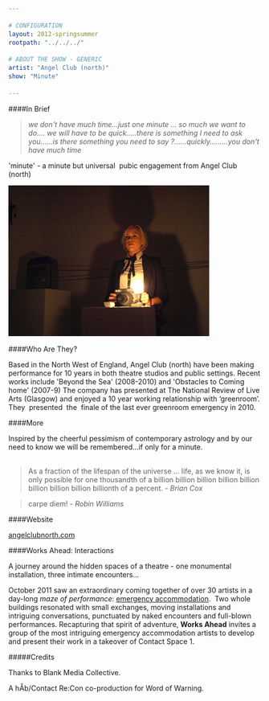 ```yaml
---

# CONFIGURATION
layout: 2012-springsummer
rootpath: "../../../"

# ABOUT THE SHOW - GENERIC
artist: "Angel Club (north)"
show: "Minute"

---
```


####In Brief

> *we don't have much time…just one minute … so much we want to do….  we will have to be quick…..there is something I need to ask you……is there something you need to say ?……quickly………you don't have much time*    

'minute' - a minute but universal  pubic engagement from Angel Club (north)    

![angelclub](w10angelclub2.jpg)

####Who Are They?

Based in the North West of England, Angel Club (north) have been making performance for 10 years in both theatre studios and public settings. Recent works include 'Beyond the Sea' (2008-2010) and 'Obstacles to Coming home' (2007-9) The company has presented at The National Review of Live Arts (Glasgow) and enjoyed a 10 year working relationship with ‘greenroom’. They  presented  the  finale of the last ever greenroom emergency in 2010. 

####More

Inspired by the cheerful pessimism of contemporary astrology and by our need to know we will be remembered…if only for a minute.    
 
>As a fraction of the lifespan of the universe … life, as we know it, is only possible for one thousandth of a billion billion billion billion billion billion billion billion billionth of a percent. - *Brian Cox*
    
>carpe diem! - *Robin Williams*    

####Website

[angelclubnorth.com](htt;://www.angelclubnorth.com)

####Works Ahead: Interactions

A journey around the hidden spaces of a theatre - one monumental installation, three intimate encounters... 

October 2011 saw an extraordinary coming together of over 30 artists in a day-long *maze of performance*: [emergency accommodation](http://emergencymcr.org/).  Two whole buildings resonated with small exchanges, moving installations and intriguing conversations, punctuated by naked encounters and full-blown performances. Recapturing that spirit of adventure, **Works Ahead** invites a group of the most intriguing emergency accommodation artists to develop and present their work in a takeover of Contact Space 1. 

#####Credits

Thanks to Blank Media Collective.

A hÅb/Contact Re:Con co-production for Word of Warning.